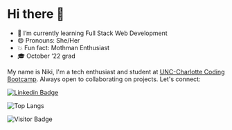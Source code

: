 # Hi there 👋

- 🌱 I’m currently learning Full Stack Web Development
- 😄 Pronouns: She/Her
- 💥 Fun fact: Mothman Enthusiast
- 🎓 October ‘22 grad

My name is Niki, I'm a tech enthusiast and student at [UNC-Charlotte Coding Bootcamp](https://bootcamp.charlotte.edu/coding/). Always open to collaborating on projects. Let's connect:

[![Linkedin Badge](https://img.shields.io/badge/-nrenner0211-blue?style=flat-square&logo=Linkedin&logoColor=white&link=https://www.linkedin.com/in/nicolette-renner/)](https://www.linkedin.com/in/nicolette-renner/)

![Top Langs](https://github-readme-stats.vercel.app/api/top-langs/?username=nrenner0211&hide=TeX&layout=compact)

![Visitor Badge](https://visitor-badge.laobi.icu/badge?page_id=nrenner0211.nrenner0211)
